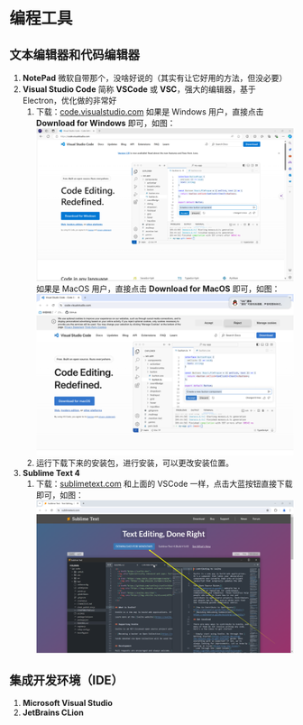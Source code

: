 # 编程工具

## 文本编辑器和代码编辑器

1. **NotePad**
   微软自带那个，没啥好说的（其实有让它好用的方法，但没必要）
2. **Visual Studio Code**
   简称 **VSCode** 或 **VSC**，强大的编辑器，基于 Electron，优化做的非常好
   1. 下载：[code.visualstudio.com](https://code.visualstudio.com)
      如果是 Windows 用户，直接点击 **Download for Windows** 即可，如图：
      ![VSCode官网](/images/工具/编程工具/001.png)  
      如果是 MacOS 用户，直接点击 **Download for MacOS** 即可，如图：
      ![VSCode官网](/images/工具/编程工具/002.png)
   2. 运行下载下来的安装包，进行安装，可以更改安装位置。
3. **Sublime Text 4**
   1. 下载：[sublimetext.com](https://www.sublimetext.com)
      和上面的 VSCode 一样，点击大蓝按钮直接下载即可，如图：
      ![Sublime Text 4 官网](/images/工具/编程工具/003.png)

## 集成开发环境（IDE）

1. **Microsoft Visual Studio**
2. **JetBrains CLion**
